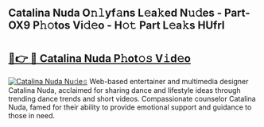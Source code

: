 ## Catalina Nuda O𝚗𝚕yf𝚊ns L𝚎a𝚔ed N𝚞𝚍es - Part-OX9 P𝚑𝚘tos Vi𝚍𝚎o - H𝚘𝚝 Part L𝚎a𝚔s HUfrI

# <h2><a href="http://kf8g94.oniu.top/?m=Catalina+Nuda">🔗👉 🔴 Catalina Nuda P𝚑ot𝚘𝚜 V𝚒d𝚎o</a></h2>

[![Catalina Nuda Nu𝚍e𝚜](https://i.imgur.com/0qMVB7G.gif)](http://kf8g94.oniu.top/?m=Catalina+Nuda)
Web-based entertainer and multimedia designer Catalina Nuda, acclaimed for sharing dance and lifestyle ideas through trending dance trends and short videos. Compassionate counselor Catalina Nuda, famed for their ability to provide emotional support and guidance to those in need.  
